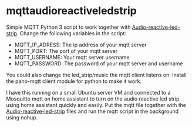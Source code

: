 # mqttaudioreactiveledstrip

Simple MQTT Python 3 script to work together with [Audio-reactive-led-strip](https://github.com/Aircoookie/audio-reactive-led-strip). Change the following variables in the script:

* MQTT_IP_ADRESS: The ip address of your mqtt server
* MQTT_PORT: The port of your mqtt server
* MQTT_USERNAME: Your mqtt server username
* MQTT_PASSWORD: The password of your mqtt server and username

You could also change the led_strip/music the mqtt client listens on. Install the paho-mqtt client module for python to make it work. 

I have this running on a small Ubuntu server VM and connected to a Mosquitto mqtt on home assistant to turn on the audio reactive led strip using home assistant quickly and easily. Put the mqtt file together with the  [Audio-reactive-led-strip](https://github.com/Aircoookie/audio-reactive-led-strip) files and run the mqtt script in the background using nohup.
